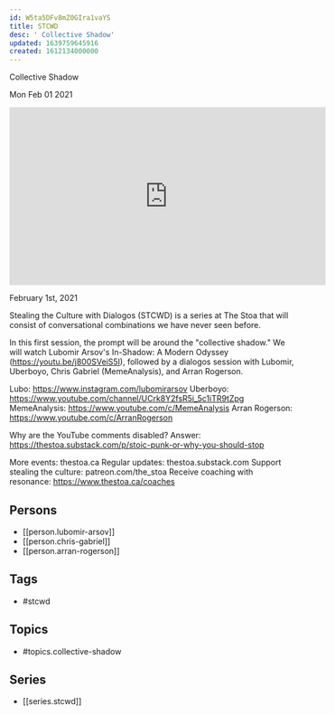```yaml
---
id: W5ta5DFv8mZ0GIra1vaYS
title: STCWD
desc: ' Collective Shadow'
updated: 1639759645916
created: 1612134000000
---
```



 Collective Shadow

Mon Feb 01 2021

<iframe width="560" height="315" src="https://www.youtube.com/embed/EIrnJUj2Cjs" title="STCWD: Collective Shadow w/ Lubomir Arsov, Uberboyo, Chris Gabriel, and Arran Rogerson" frameborder="0" allow="accelerometer; autoplay; clipboard-write; encrypted-media; gyroscope; picture-in-picture" allowfullscreen ></iframe>

February 1st, 2021

Stealing the Culture with Dialogos (STCWD) is a series at The Stoa that will consist of conversational combinations we have never seen before.

In this first session, the prompt will be around the "collective shadow." We will watch Lubomir Arsov's In-Shadow: A Modern Odyssey (https://youtu.be/j800SVeiS5I), followed by a dialogos session with Lubomir, Uberboyo, Chris Gabriel (MemeAnalysis), and Arran Rogerson.

Lubo: https://www.instagram.com/lubomirarsov
Uberboyo: https://www.youtube.com/channel/UCrk8Y2fsR5i_5c1iTR9tZpg
MemeAnalysis: https://www.youtube.com/c/MemeAnalysis
Arran Rogerson: https://www.youtube.com/c/ArranRogerson

Why are the YouTube comments disabled? Answer: https://thestoa.substack.com/p/stoic-punk-or-why-you-should-stop

More events: thestoa.ca
Regular updates: thestoa.substack.com
Support stealing the culture: patreon.com/the_stoa
Receive coaching with resonance: https://www.thestoa.ca/coaches

## Persons

- [[person.lubomir-arsov]]
- [[person.chris-gabriel]]
- [[person.arran-rogerson]]

## Tags

- #stcwd

## Topics

- #topics.collective-shadow

## Series

- [[series.stcwd]]

